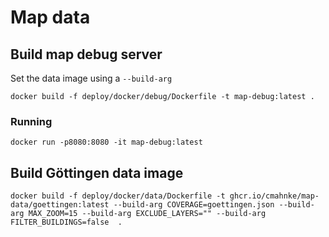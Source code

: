# Map data

## Build map debug server

Set the data image using a `--build-arg`

```
docker build -f deploy/docker/debug/Dockerfile -t map-debug:latest .
```

### Running

```
docker run -p8080:8080 -it map-debug:latest
```

## Build Göttingen data image

```
docker build -f deploy/docker/data/Dockerfile -t ghcr.io/cmahnke/map-data/goettingen:latest --build-arg COVERAGE=goettingen.json --build-arg MAX_ZOOM=15 --build-arg EXCLUDE_LAYERS="" --build-arg FILTER_BUILDINGS=false  .
```
